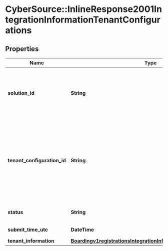 # CyberSource::InlineResponse2001IntegrationInformationTenantConfigurations

## Properties
Name | Type | Description | Notes
------------ | ------------- | ------------- | -------------
**solution_id** | **String** | The solutionId is the unique identifier for this system resource. Partner can use it to reference the specific solution through out the system.  | [optional] 
**tenant_configuration_id** | **String** | The tenantConfigurationId is the unique identifier for this system resource. You will see various places where it must be referenced in the URI path, or when querying the hierarchy for ancestors or descendants.  | [optional] 
**status** | **String** | Possible values: - LIVE - INACTIVE - TEST | [optional] 
**submit_time_utc** | **DateTime** | Time of request in UTC. | [optional] 
**tenant_information** | [**Boardingv1registrationsIntegrationInformationTenantInformation**](Boardingv1registrationsIntegrationInformationTenantInformation.md) |  | [optional] 


